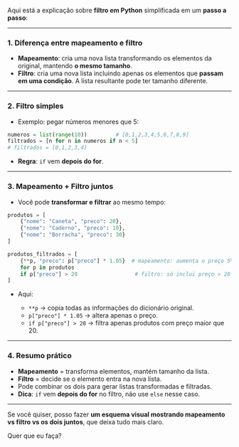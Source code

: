 Aqui está a explicação sobre **filtro em Python** simplificada em um **passo a passo**:

---

### 1. **Diferença entre mapeamento e filtro**

* **Mapeamento**: cria uma nova lista transformando os elementos da original, mantendo **o mesmo tamanho**.
* **Filtro**: cria uma nova lista incluindo apenas os elementos que **passam em uma condição**. A lista resultante pode ter tamanho diferente.

---

### 2. **Filtro simples**

* Exemplo: pegar números menores que 5:

```python
numeros = list(range(10))         # [0,1,2,3,4,5,6,7,8,9]
filtrados = [n for n in numeros if n < 5]
# filtrados = [0,1,2,3,4]
```

* **Regra**: `if` vem **depois do for**.

---

### 3. **Mapeamento + Filtro juntos**

* Você pode **transformar e filtrar** ao mesmo tempo:

```python
produtos = [
    {"nome": "Caneta", "preco": 20},
    {"nome": "Caderno", "preco": 10},
    {"nome": "Borracha", "preco": 30}
]

produtos_filtrados = [
    {**p, "preco": p["preco"] * 1.05}  # mapeamento: aumenta o preço 5%
    for p in produtos
    if p["preco"] > 20                  # filtro: só inclui preço > 20
]
```

* Aqui:

  * `**p` → copia todas as informações do dicionário original.
  * `p["preco"] * 1.05` → altera apenas o preço.
  * `if p["preco"] > 20` → filtra apenas produtos com preço maior que 20.

---

### 4. **Resumo prático**

* **Mapeamento** = transforma elementos, mantém tamanho da lista.
* **Filtro** = decide se o elemento entra na nova lista.
* Pode combinar os dois para gerar listas transformadas e filtradas.
* **Dica**: `if` vem **depois do for** no filtro, não use `else` nesse caso.

---

Se você quiser, posso fazer **um esquema visual mostrando mapeamento vs filtro vs os dois juntos**, que deixa tudo mais claro.

Quer que eu faça?
